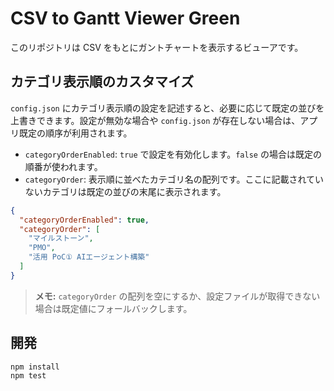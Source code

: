 # CSV to Gantt Viewer Green

このリポジトリは CSV をもとにガントチャートを表示するビューアです。

## カテゴリ表示順のカスタマイズ

`config.json` にカテゴリ表示順の設定を記述すると、必要に応じて既定の並びを上書きできます。設定が無効な場合や `config.json` が存在しない場合は、アプリ既定の順序が利用されます。

- `categoryOrderEnabled`: `true` で設定を有効化します。`false` の場合は既定の順番が使われます。
- `categoryOrder`: 表示順に並べたカテゴリ名の配列です。ここに記載されていないカテゴリは既定の並びの末尾に表示されます。

```json
{
  "categoryOrderEnabled": true,
  "categoryOrder": [
    "マイルストーン",
    "PMO",
    "活用 PoC① AIエージェント構築"
  ]
}
```

> **メモ:** `categoryOrder` の配列を空にするか、設定ファイルが取得できない場合は既定値にフォールバックします。

## 開発

```bash
npm install
npm test
```
